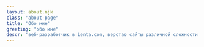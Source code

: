 ```yaml
---
layout: about.njk
class: "about-page"
title: "Обо мне"
greeting: "обо мне"
descr: "веб-разработчик в Lenta.com, верстаю сайты различной сложности. Живу в СПб. Преподаю верстку в Skillbox и могу научить верстке с нуля"
---
```

